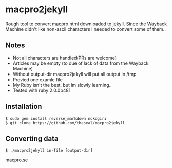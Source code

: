macpro2jekyll
===========

Rough tool to convert macpro html downloaded to jekyll.
Since the Wayback Machine didn't like non-ascii characters I needed to convert some of them..

## Notes
* Not all characters are handled(PRs are welcome)
* Articles may be empty (to due of lack of data from the Wayback Machine)
* Without output-dir macpro2jekyll will put all output in /tmp
* Provied one examle file
* My Ruby isn't the best, but im slowly learning..
* Tested with ruby 2.0.0p481

## Installation

    $ sudo gem install reverse_markdown nokogiri
    $ git clone https://github.com/theseal/macpro2jekyll

## Converting data
    $ ./macpro2jekyll in-file [output-dir]


[macpro.se](http://macpro.se)
